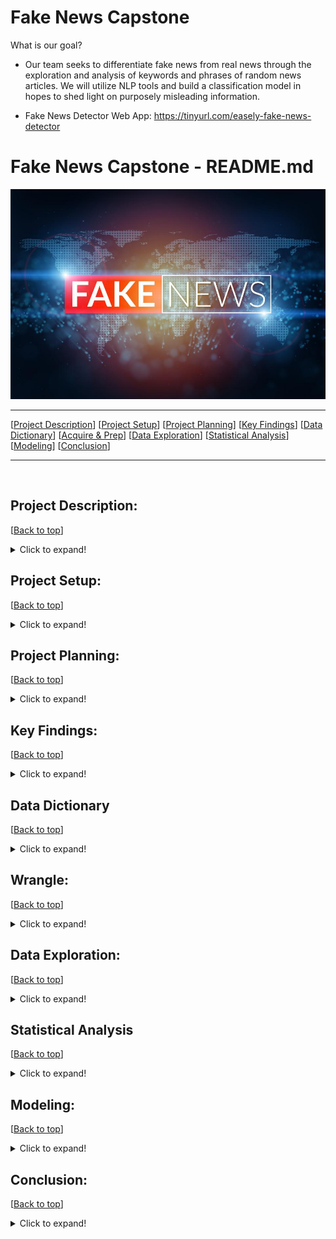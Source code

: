# Fake News Capstone

What is our goal?
- Our team seeks to differentiate fake news from real news through the exploration and analysis of keywords and phrases of random news articles. We will utilize NLP tools and build a classification model in hopes to shed light on purposely misleading information.

- Fake News Detector Web App: https://tinyurl.com/easely-fake-news-detector

# <a name="top"></a> Fake News Capstone - README.md
![Fake News](Photos/fof.jpg)
***
[[Project Description](#project_description)]
[[Project Setup](#setup)]
[[Project Planning](#planning)]
[[Key Findings](#findings)]
[[Data Dictionary](#dictionary)]
[[Acquire & Prep](#acquire_and_prep)]
[[Data Exploration](#explore)]
[[Statistical Analysis](#stats)]
[[Modeling](#model)]
[[Conclusion](#conclusion)]
___
​
## <a name="project_description"></a>Project Description:
[[Back to top](#top)]

<details>
  <summary>Click to expand!</summary>

### Description
- Within this project we will be using the fake news dataset acquired from the Kaggle database.
- We will clean the data through tokenizing, lemmatizing, vectorizing, and removing stop words.
- Then we will explore the data through bigrams and trigrams, while also generating word clouds. 
- Lastly we will make a model that can accurately identify fake news articles.

### Goals
- Create a classification model that can accurately identify fake news and real news articles while utilizing NLP tools like NLTK, Sentiment Analysis, and TF-IDF Vectorizer in addition to the standard data science tools.
- Our secondary goal is to create a public web application that can be used to identify fake news.
- After acquiring our MVP, we would like to create a deep learning model.

### Where did you get the data?
- We acquired the data from the Kaggle online database.

### Data Contents:
- 20,826 unqiue Real articles
- 17,903 unique Fake articles
- 38,729 total unique articles
- date of when the article was posted.
- subject of article
- title of article
- text of article
- clean_title
- clean_text
- is_fake
- title_polarity
- title_subjectivity
- text_polarity
- text_subjectivity

### Link to data: 
https://www.kaggle.com/clmentbisaillon/fake-and-real-news-dataset?select=Fake.csv

</details>

## <a name="setup"></a>Project Setup: 
[[Back to top](#top)]

<details>
  <summary>Click to expand!</summary>

***
    
### Dependencies:

***
 
- utilities.py
        - Follow the instructions to use the latest features
- python
- pandas
- nltk
- re
- numpy
- matplotlib.pyplot
- seaborn
- wordcloud
- PIL
- Scipy
- Sklearn

***
    
### Steps to recreate:
    
***
    - Clone this repository
    - Install utilities.py according to the instructions
    Setup env.py
    - Follow the instructions in the notebook for acquiring the data from GitHub if it's the first time running the notebook

***
    
</details>

## <a name="planning"></a>Project Planning: 
[[Back to top](#top)]
    
<details>
  <summary>Click to expand!</summary>

### Projet Outline:
    
- Acquisition of data through Kaggles online database.

- Prepare and clean data with python/NLP tools - Jupyter Labs
    - Tokenize
    - Lemmatize
    - Remove stop words
    - Vectorize

- Explore data
    - Identify top 10 words in fake news and real news articales.
    - Compare the proportion of words that show up in fake news vs real news.
    - Generate bigrams and trigrams to visualize two to three word sequences and their relationships to fake or real news.
    - Generate single word, bigram, trigram, word clouds to vizualize reiterations for specific words and word sequences.
    - Calculate TF, IDF, TF-IDF.
    - Create a final explore.py with helper fucntions

- Feature Engineering (after MVP)
    - Use sentiment anaylis to add extra features to second iteration model.
    - Add more features based on findings in exploration.

- Modeling
    - Establish baseline
    - Evaluate training data on each calssifcation model type
    - Select MVP model
    - Create final model.py with helper functions

- Presentation
    - Finalize README
    - Create story board
    - Write script
    - Create MVP presentation
    - Practice presentation
    - Record
        
### Hypothesis
- Fake news articles are more prone to be polarized and subjective.
- Text polarity for fake news is less negative than the real news news articles.
- Text subjectivity of fake news articles is less subjective than real news articles.

### Target variable
- is_fake (If the news article is fake news)

</details>

    
## <a name="findings"></a>Key Findings:
[[Back to top](#top)]

<details>
  <summary>Click to expand!</summary>

***
### Explore:
- Findings: 
    - The top words for fake news articles are: trump, said, people, president, one.
    - The top words for real news articles are: said, trump, u, state, would. 
    - The top words for all news articles are: said, trump, u, state, would
    - 50 percent of all articles had trump as a keyword, 54 percent of these instances are fake.
    - Real news articles use words that are more centered around world events and places.
    - Real news articles tend to have the most '... said' bigrams. We identifed this specifc bigram as a quote or statment from and individual.
    - Fake news articles tend to have words with negative connotations such as bigoted, disgusting, pathetic, insane, and idiot. 
    - The higest amkount of instances is associated with the word said at 118359 instances.
    - The word said only occured in 19% of fake articles, while 81% where associated with real news articles.
    - The second highest ammount of intances is associated with the word/name trump at 115797 intances and making up over 53% being in fake news realted articles. 
    
***
### Statistics:
- Findings:
    - We found that the mean text polarity of fake and real news was not significant enought to reject our null hypothesis. 
    - We found that the mean text subjectivity of fake news greater than the subjectivity of real news.
    - 
    
***
### Modeling:
- Findings: 
    - The most reliable model was the logistic regression model with an in sample accuracy of .99 and an out of sample accuarcy of .98.

***
</details>

## <a name="dictionary"></a>Data Dictionary  
[[Back to top](#top)]

<details>
  <summary>Click to expand!</summary>

### Data Used
    
| Attribute | Definition | Data Type |
| ----- | ----- | ----- |
| title  |  The title of the article | string |     
| text |  The text of the article | string |    
| subject | The subject of the article | string |
| date | The date at which the article was posted | string |  
|target|
| is_fake | If the news article is fake news | boolean |
| clean_title | Cleaned text of articles | string |
| clean_text | Cleaned title of articles | string |
| title_polarity | 1 to -1 the more negative, the more polarization in the article | float |
| title_subjectivity | 0 to 1 the closer to one the more subjective the title is | float |
| text_polarity | 1 to -1 the more negative, the more polarization in the article | float |
| text_subjectivity | 0 to 1 the closer to one the more subjective the article is  | float |
</details>

## <a name="wrangle"></a>Wrangle:
[[Back to top](#top)]

<details>
  <summary>Click to expand!</summary>

### Wrangle.py:
- Gather fake news dataset from Kaggle online database.

### Prepare Data
- To clean the data we had to:
    - Lemmatized
    - Tokenize
    - Vectorized 
    - Remove stop words
    - Remove duplicate rows
    - Remove nulls and NANs

| Function Name | Purpose |
| ----- | ----- |
| _nlp_clean_titles_and_text | This function takes in a dataframe and applies, tokenize, lemmatize, basic_clean, and removes all stop words for each csv file. |
| nlp_basic_clean |  |
| nlp_tokenize |  |
| nlp_remove_stopwords |  |
| nlp_lemmatize |  |
    
- From here we :
    - Combined the two csv files (fake.csv, real.csv)
    - Set the date to data time format
    - 

| Function Name | Purpose |
| ----- | ----- |
| _combine_csv_files | This function  |
| _determine_value_in_correct_format |  |
| _standardize_dates |  |
| _drop_empty_rows |  |
| wrangle_articles |  |

​
***
    
</details>

## <a name="explore"></a>Data Exploration:
[[Back to top](#top)]

<details>
  <summary>Click to expand!</summary>

***   
    
Findings 1:
![title](Photos/percentFakevsReal.png)
 
### Takeaways:
    -  We found that the the most common fake news words were time, one, donald, people, clinton
    
***   
    
Findings 2:
![title](Photos/word_clouds_rfa2.png)
 
### Takeaways:   
    - Said and donald trump are the tope two words in the fake news related articles. 
    -     - Said and donald trump are the top two words in the fake news related articles. 
    - This could be related to some quates that were infered by the press. (id like to look into this deeper and actualy compare if these statments match what trump acutaly said)
    
***

Findings 3:
![title](Photos/fake_bigrams.png)

### Takeaways:   
    - The bigrams for fake news articles are filled with "in house" events and places such as supreme count, republican party, and trumps twitter tag. (Hyper focused on the Republican Party and Trump)

***   
    
Findings 4:
![title](Photos/real_bigrams.png)

### Takeaways:   
    - The bigrams for real news are filled with phrases that represent world events, significant moments in time and statments from others. 
    
***   
    
Findings 5:
![title](Photos/trump_fake_cloud.png)

### Takeaways:   
    - This visual represents the word frequency in the articles contraining the word trump (52% of all articles), and that are considered fake news.
    
***
    
Findings 6:
![title](Photos/fake_trigrams.png)

### Takeaways:   
    -
    
***
    
Findings 7:
![title](Photos/real_trigrams.png)

### Takeaways:   
    -
 
***
    
Findings 8:
![title](Photos/pol_sub.png)

### Takeaways:   
    -

***
    
Findings 9: (Term Ferquency)
![title](Photos/TF.png)

### Takeaways:   
    - 

***
    
Findings 10: (Inverse Document Frequency)
![title](Photos/IDF.png)

### Takeaways:   
    - 

***
    
Findings 11: (TF-IDF)
![title](Photos/TF-IDF.png)

### Takeaways:   
    -
    
    
    
### Explore.py 
| Function Name | Definition |
| ------------ | ------------- |
| _show_counts_and_ratios | This fucntion takes in a dataframe and column name. Will produce a valuecounts for each label and the percetage of the data it represents |
| _percentFakevsReal | This function takes in word_counts and returns a horizontal bar plot of the proportions of Fake vs Real news for the 20 most common words |
| _wordcounts_all | This function takes in word_counts. Makes sure all words for 'fake' and 'all' are greater than 10. Generates a ratio column of fake words to all words and returns a dataframe of all the word counts and ratios for all, fake, and real words |
| _wordcount_fake | This function takes in word_counts. Makes sure all words for 'fake' and 'real' are greater than 10. Generates a ratio column of fake words to real words and returns a dataframe of all the word counts and ratios for all, fake, and real words|
| _wordcount_real | This function takes in word_counts. Makes sure all words for 'fake' and 'real' are greater than 10. Generates a ratio column of real words to fake words and returns a dataframe of all the word counts and ratios for all, fake, and real words |
| _word_clouds_rfa | This function takes in all_words, fake_words, real_words. generates a word cloud for each aurgument with a fig size of (10, 8) and titles of all_cloud, fake_cloud, real_cloud. Returns a set of word clouds for all_words, fake_words, real_words |
| _fake_bigrams | This function takes in fake_words. Generates a horizonalt bar chart with x and y labels for the top 20 fake bigrams. |
| _real_bigrams | This function takes in real_words. Generates a horizontal bar chart with x and y labels for the top 20 real bigrams.  |
| _fake_trigrams | This function takes in fake_words. Generates a horizontal bar chart with x and y labels for the top 20 fake trigrams.  |
| _real_trigrams | This function takes in real_words. Generates a horizontal bar chart with x and y labels for the top 20 real trigrams.  |


***

</details>    

## <a name="stats"></a>Statistical Analysis
[[Back to top](#top)]
<details>
  <summary>Click to expand!</summary>

### Stats
*****
- **Stat Test 1**:
*****
    - confidence_level = .95
    - a = 1 - confidence_level
   *** 
    - T-Test:
        - HO: "The mean text polarity of fake news is the not more negative than real news"
        - HA: "The mean text polarity of fake news is more negative than real news"
   *** 
    - t-stat:  3.3195
    - p-value: 0.0009
    - Result: We fail to reject the null hypothesis:  The mean text polarity of fake news is the not more negative than real news

   *** 

*****
- **Stat Test 2**:
*****
    - confidence_level = .95
    - a = 1 - confidence_level
   *** 
    - T-Test:
        - HO: "The mean text subjectivity of fake news is the not more subjective than real news"
        - HA: "The mean text subjectivity of fake news is more subjective than real news"
   *** 
    - t-stat: 74.0828
    - p-value: 0.00
    - Result: We reject the null hypothesis. We move forward with the alternative hypothesis:  The mean text subjectivity of fake news is more subjective than real news

   *** 

</details>  

## <a name="model"></a>Modeling:
[[Back to top](#top)]
<details>
  <summary>Click to expand!</summary>

Summary of modeling choices...
        
### Models
- Will run the following models:
    - Logistic Regression
    - Decision Tree
    - Random Forest
    - K Nearest Neighbors


### Baseline Model

Mode = is_fake = False
Accuracy: .5484


### Model 1 (Logistic Regression)
    
- Training/In-Sample:
    - Accuracy: .99
    - Recall False: .99 
    - Recall True: .98
    
- Validation/Out-of-Sample 
    - Accuracy: .98
    - Recall False: .99
    - Recall True: .97
    
### Model 2 (Decision Tree)
    
- Training/In-Sample: 
    - Accuracy: .91 
    - Recall False: .94
    - Recall True: .88
    
- Validation/Out-of-Sample:
    - Accuracy: .90
    - Recall False: .93
    - Recall True: .86

### Model 3 (Random Forest)
    
- Training/In-Sample: 
    - Accuracy: .96
    - Recall False: .98
    - Recall True: .93
    
- Validation/Out-of-Sample:
    - Accuracy: .95
    - Recall False: .97
    - Recall True: .92
    
### Model 4 (K Nearest Neighbors)
    
- Training/In-Sample: 
    - Accuracy: .89
    - Recall False: .97
    - Recall True: .78
    
- Validation/Out-of-Sample:
    - Accuracy: .84
    - Recall False: .96
    - Recall True: .70


### Model.py 
| Function Name | Definition |
| ------------ | ------------- |
|  |  |


### Use Table below as a template for all Modeling results for easy comparison:

| Model | Training/In Sample Accuracy | Validation/Out of Sample Accuracy | In Sample Recall False | In Sample Recall True | Out of Sample Recall False | Out of Sample Recall True |
| ------------------- | ----| --- | --- | --- | --- | --- |
| Logistic Regression | .99 | .98 | .99 | .98 | .99 | .97 |
| Decision Tree       | .91 | .90 | .94 | .88 | .93 | .86 |
| Random Forest       | .96 | .95 | .98 | .93 | .97 | .92 |
| K Nearest Neighbors | .89 | .84 | .97 | .78 | .96 | .70 |


## Best Model:
- Logistic Regression

- Why did you choose this model?
    - This model had the overall highst accuracy of .99 in sample and .98 out of sample.
    - This mode l also had the least amount of overfitting with only a 1% decrease from in sample to out of sample tests.
    - This model also had one of the best recal scores (number of fake news articles predicted / the actual number of fake news articles)
    
## Testing the Model

- Model Test Results
     - Accuracy: .98
     - Recall False: .99
     - Recall True: .97

***

</details>  

## <a name="conclusion"></a>Conclusion:
[[Back to top](#top)]
<details>
  <summary>Click to expand!</summary>



    

</details>  

>>>>>>>>>>>>>>>
